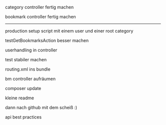 category controller fertig machen

bookmark controller fertig machen

---

production setup script mit einem user und einer root category

testGetBookmarksAction besser machen

userhandling in controller

test stabiler machen

routing.xml ins bundle

bm controller aufräumen

composer update

kleine readme

dann nach github mit dem scheiß :)

api best practices